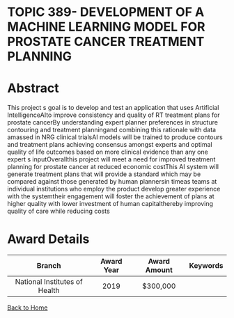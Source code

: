 
TOPIC 389- DEVELOPMENT OF A MACHINE LEARNING MODEL FOR PROSTATE CANCER TREATMENT PLANNING
=========================================================================================

# Abstract


This project s goal is to develop and test an application that uses Artificial IntelligenceAIto improve consistency and quality of RT treatment plans for prostate cancerBy understanding expert planner preferences in structure contouring and treatment planningand combining this rationale with data amassed in NRG clinical trialsAI models will be trained to produce contours and treatment plans achieving consensus amongst experts and optimal quality of life outcomes based on more clinical evidence than any one expert s inputOverallthis project will meet a need for improved treatment planning for prostate cancer at reduced economic costThis AI system will generate treatment plans that will provide a standard which may be compared against those generated by human plannersin timeas teams at individual institutions who employ the product develop greater experience with the systemtheir engagement will foster the achievement of plans at higher quality with lower investment of human capitalthereby improving quality of care while reducing costs  

# Award Details

|Branch|Award Year|Award Amount|Keywords|
| :---: | :---: | :---: | :---: |
|National Institutes of Health|2019|$300,000||
  
  


[Back to Home](https://github.com/chrischow/dod_sbir_awards/JH/#2236)